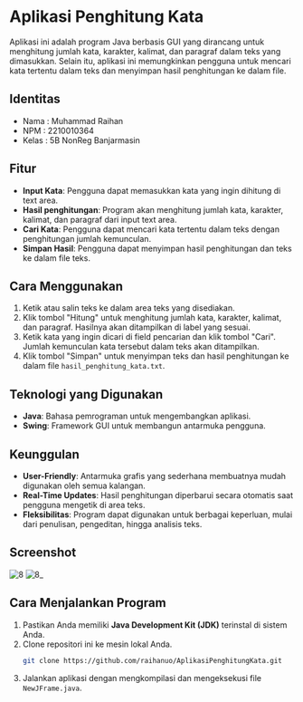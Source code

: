 # Aplikasi Penghitung Kata

Aplikasi ini adalah program Java berbasis GUI yang dirancang untuk menghitung jumlah kata, karakter, kalimat, dan paragraf dalam teks yang dimasukkan. Selain itu, aplikasi ini memungkinkan pengguna untuk mencari kata tertentu dalam teks dan menyimpan hasil penghitungan ke dalam file.

## Identitas
- Nama  : Muhammad Raihan
- NPM   : 2210010364
- Kelas : 5B NonReg Banjarmasin

## Fitur
- **Input Kata**: Pengguna dapat memasukkan kata yang ingin dihitung di text area.
- **Hasil penghitungan**: Program akan menghitung jumlah kata, karakter, kalimat, dan paragraf dari input text area.
- **Cari Kata**: Pengguna dapat mencari kata tertentu dalam teks dengan penghitungan jumlah kemunculan.
- **Simpan Hasil**: Pengguna dapat menyimpan hasil penghitungan dan teks ke dalam file teks.

## Cara Menggunakan
1. Ketik atau salin teks ke dalam area teks yang disediakan.
2. Klik tombol "Hitung" untuk menghitung jumlah kata, karakter, kalimat, dan paragraf. Hasilnya akan ditampilkan di label yang sesuai.
3. Ketik kata yang ingin dicari di field pencarian dan klik tombol "Cari". Jumlah kemunculan kata tersebut dalam teks akan ditampilkan.
4. Klik tombol "Simpan" untuk menyimpan teks dan hasil penghitungan ke dalam file `hasil_penghitung_kata.txt`.

## Teknologi yang Digunakan
- **Java**: Bahasa pemrograman untuk mengembangkan aplikasi.
- **Swing**: Framework GUI untuk membangun antarmuka pengguna.

## Keunggulan
- **User-Friendly**: Antarmuka grafis yang sederhana membuatnya mudah digunakan oleh semua kalangan.
- **Real-Time Updates**: Hasil penghitungan diperbarui secara otomatis saat pengguna mengetik di area teks.
- **Fleksibilitas**: Program dapat digunakan untuk berbagai keperluan, mulai dari penulisan, pengeditan, hingga analisis teks.

## Screenshot
![8](https://github.com/user-attachments/assets/703f8432-f81c-4ae7-a536-8f3cbb30d670)
![8_](https://github.com/user-attachments/assets/6776fd5f-a58a-4fc8-9410-bc0a3cb43a48)

## Cara Menjalankan Program
1. Pastikan Anda memiliki **Java Development Kit (JDK)** terinstal di sistem Anda.
2. Clone repositori ini ke mesin lokal Anda.
   ```bash
   git clone https://github.com/raihanuo/AplikasiPenghitungKata.git
3. Jalankan aplikasi dengan mengkompilasi dan mengeksekusi file `NewJFrame.java`.
